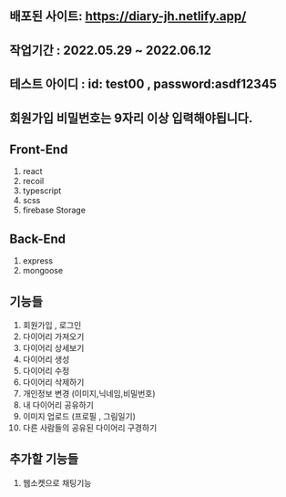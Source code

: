 ## 배포된 사이트: https://diary-jh.netlify.app/

## 작업기간 : 2022.05.29 ~ 2022.06.12

## 테스트 아이디 : id: test00 , password:asdf12345

## 회원가입 비밀번호는 9자리 이상 입력해야됩니다.

## Front-End
1. react
2. recoil
3. typescript
4. scss
5. firebase Storage

## Back-End
1. express
2. mongoose

## 기능들
1. 회원가입 , 로그인
2. 다이어리 가져오기
3. 다이어리 상세보기
4. 다이어리 생성
5. 다이어리 수정
6. 다이어리 삭제하기
7. 개인정보 변경 (이미지,닉네임,비밀번호)
8. 내 다이어리 공유하기
9. 이미지 업로드 (프로필 , 그림일기)
10. 다른 사람들의 공유된 다이어리 구경하기

## 추가할 기능들
1. 웹소켓으로 채팅기능
